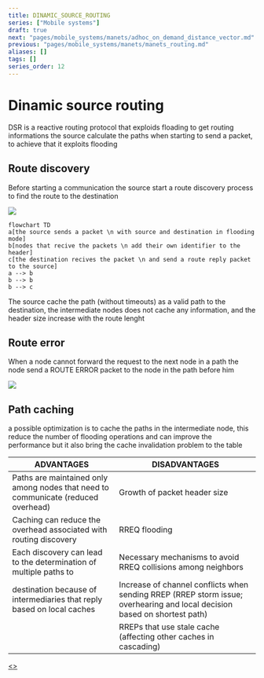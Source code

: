 ```yaml
---
title: DINAMIC_SOURCE_ROUTING
series: ["Mobile systems"]
draft: true
next: "pages/mobile_systems/manets/adhoc_on_demand_distance_vector.md"
previous: "pages/mobile_systems/manets/manets_routing.md"
aliases: []
tags: []
series_order: 12
---
```


# Dinamic source routing

DSR is a  reactive routing protocol that exploids floading to get routing informations
the source calculate the paths when starting to send a packet, to achieve that it exploits flooding

## Route discovery

Before starting a communication the source start a route discovery process to find the route to the destination

![](assets/mobile_systems/Pasted%20image%2020240326121510.png)

```mermaid
flowchart TD
a[the source sends a packet \n with source and destination in flooding mode]
b[nodes that recive the packets \n add their own identifier to the header]
c[the destination recives the packet \n and send a route reply packet to the source]
a --> b
b --> b
b --> c
```

The source cache the path (without timeouts) as a valid path to the destination, the intermediate nodes does not cache any information, and the header size increase with the route lenght

## Route error

When a node cannot forward the request to the next node in a path the node send a ROUTE ERROR packet to the node in the path before him

![](assets/mobile_systems/Pasted%20image%2020240326123428.png)

## Path caching

a possible optimization is to cache the paths in the intermediate node, this reduce the number of flooding operations and can improve the performance but it also bring the cache invalidation problem to the table

| ADVANTAGES                                                                        | DISADVANTAGES                                                                                                             |
| --------------------------------------------------------------------------------- | ------------------------------------------------------------------------------------------------------------------------- |
| Paths are maintained only among nodes that need to communicate (reduced overhead) | Growth of packet header size                                                                                              |
| Caching can reduce the overhead associated with routing discovery                 | RREQ flooding                                                                                                             |
| Each discovery can lead to the determination of multiple paths to                 | Necessary mechanisms to avoid RREQ collisions among neighbors                                                             |
| destination because of intermediaries that reply based on local caches            | Increase of channel conflicts when sending RREP (RREP storm issue; overhearing and local decision based on shortest path) |
|                                                                                   | RREPs that use stale cache (affecting other caches in cascading)                                                          |

[<](pages/mobile_systems/manets/manets_routing.md)[>](pages/mobile_systems/manets/adhoc_on_demand_distance_vector.md)
